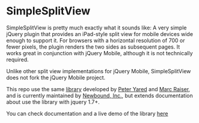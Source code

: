 # SimpleSplitView
SimpleSplitView is pretty much exactly what it sounds like: A very simple jQuery plugin that provides an iPad-style split view for mobile devices wide enough to support it. For browsers with a horizontal resolution of 700 or fewer pixels, the plugin renders the two sides as subsequent pages. It works great in conjunction with jQuery Mobile, although it is not technically required.

Unlike other split view implementations for jQuery Mobile, SimpleSplitView does not fork the jQuery Mobile project.

This repo use the same <a href='http://simplesplitview.sourceforge.net'>library</a> developed by <a href='http://yared.com'>Peter Yared</a> and 
							<a href='http://ironetics.com'>Marc Raiser</a>, and is currently maintained by 
							<a href='http://newbound.com'>Newbound, Inc.</a>, but extends documentation about use the library with jquery 1.7+.

You can check documentation and a live demo of the library <a href='http://rfidlabsapienza.github.io/SimpleSplitView/'>here</a> 
